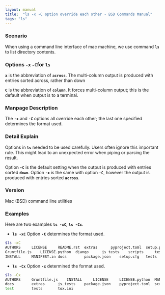 ```yaml
---
layout: manual
title:  "ls -x -C option override each other - BSD Commands Manual"
tags: "ls"
---
```


### Scenario
When using a command line interface of mac machine, we use command __`ls`__ to list directory contents.

### Options `-x` `-C`for `ls` 
__`x`__ is the abbreviation of __`across`__. The multi-column output is produced with entries sorted across, rather than down

__`C`__ is the abbreviation of __`column`__. It forces multi-column output; this is the default when output is to a terminal.


### Manpage Description
The __`-x`__ and __`-C`__ options all override each other; the last one specified determines the format used.


### Detail Explain

Options in __`ls`__ needed to be used carefully. Users often ignore this important rule. This might lead to an unexpected error when piping or parsing the result.

Option __`-C`__ is the default setting when the output is produced with entries sorted __`down`__. Option __`-x`__ is the same with option __`-C`__, however the output is produced with entries sorted __`across`__.

### Version
Mac (BSD) command line utilities

### Examples
Here are two examples __`ls -xC`__, __`ls -Cx`__.

- __`ls -xC`__ Option __`-C`__ determines the format used.

```bash
$ls -xC
AUTHORS		LICENSE		README.rst	extras		pyproject.toml	setup.py	tox.ini
Gruntfile.js	LICENSE.python	django		js_tests	scripts		test
INSTALL		MANIFEST.in	docs		package.json	setup.cfg	tests
```

- __`ls -Cx`__ Option __`-x`__ determined the format used.

```bash
$ls -Cx 
AUTHORS		Gruntfile.js	INSTALL		LICENSE		LICENSE.python	MANIFEST.in	README.rst	django
docs		extras		js_tests	package.json	pyproject.toml	scripts		setup.cfg	setup.py
test		tests		tox.ini
```

